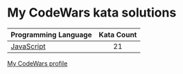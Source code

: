 # My CodeWars kata solutions

|    Programming Language  |    Kata Count  | 
|----------|:-------------:|
| [JavaScript](https://github.com/crabn3bula/programming-problems/tree/master/codewars/javascript) | 21 | 


[My CodeWars profile](https://www.codewars.com/users/crabn3bula)
